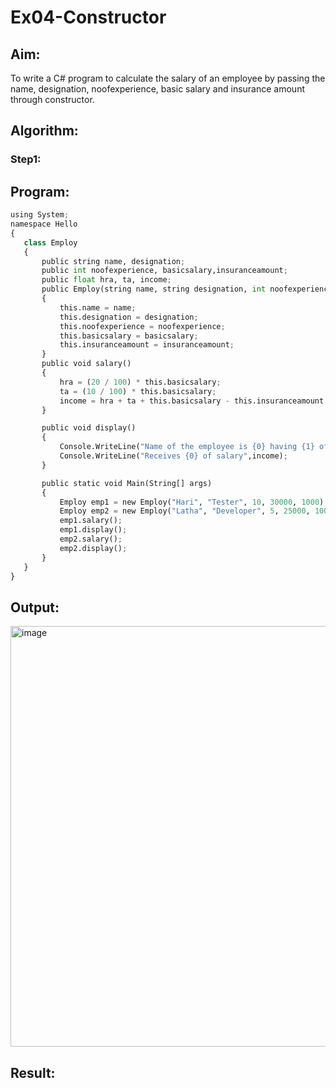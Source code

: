 # Ex04-Constructor
## Aim:
 To write a C# program to calculate the salary of an employee by passing the name, designation, noofexperience, basic salary and insurance amount through constructor.
 
 ## Algorithm:
 ### Step1:
 
 
 
 ## Program:
 ```python
using System;
namespace Hello
{
    class Employ
    {
        public string name, designation;
        public int noofexperience, basicsalary,insuranceamount;
        public float hra, ta, income;
        public Employ(string name, string designation, int noofexperience, int basicsalary, int insuranceamount)
        {
            this.name = name;
            this.designation = designation;
            this.noofexperience = noofexperience;
            this.basicsalary = basicsalary;
            this.insuranceamount = insuranceamount;
        }
        public void salary()
        {
            hra = (20 / 100) * this.basicsalary;
            ta = (10 / 100) * this.basicsalary;
            income = hra + ta + this.basicsalary - this.insuranceamount;
        }

        public void display()
        {
            Console.WriteLine("Name of the employee is {0} having {1} of experience, working as {2}", this.name, this.noofexperience, this.designation);
            Console.WriteLine("Receives {0} of salary",income);
        }

        public static void Main(String[] args)
        {
            Employ emp1 = new Employ("Hari", "Tester", 10, 30000, 1000);
            Employ emp2 = new Employ("Latha", "Developer", 5, 25000, 1000);
            emp1.salary();
            emp1.display();
            emp2.salary();
            emp2.display();
        }
    }
}

 ```
 
 ## Output:
 <img width="673" alt="image" src="https://user-images.githubusercontent.com/75235554/166908728-16a7620b-691e-4e3d-bc24-dabf195bfec2.png">

 
 ## Result:

